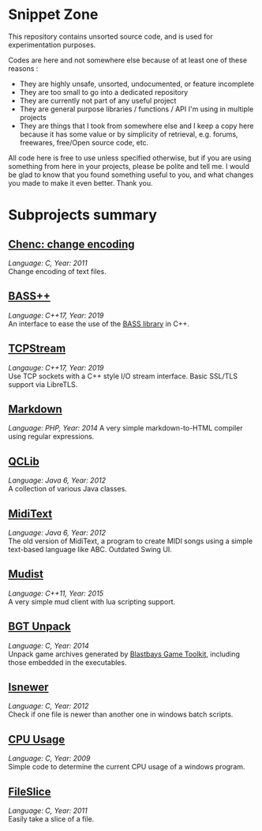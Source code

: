 # Snippet Zone

This repository contains unsorted source code, and is used for experimentation purposes.

Codes are here and not somewhere else because of at least one of these reasons :

* They are highly unsafe, unsorted, undocumented, or feature incomplete
* They are too small to go into a dedicated repository
* They are currently not part of any useful project
* They are general purpose libraries / functions / API I'm using in multiple projects
* They are things that I took from somewhere else and I keep a copy here because it has some value or by simplicity of retrieval, e.g. forums, freewares, free/Open source code, etc.

All code here is free to use unless specified otherwise, but if you are using something from here in your projects, please be polite and tell me. I would be glad to know that you found something useful to you, and what changes you made to make it even better.
Thank you.


# Subprojects summary

## [Chenc: change encoding](cpp/chenc/readme.md)
*Language: C, Year: 2011*  
Change encoding of text files.

## [BASS++](cpp/bass++/readme.md)
*Language: C++17, Year: 2019*  
An interface to ease the use of the [BASS library](http://un4seen.com/) in C++.

## [TCPStream](cpp/tcpstream/readme.md)
*Langauge: C++17, Year: 2019*  
Use TCP sockets with a C++ style I/O stream interface.
Basic SSL/TLS support via LibreTLS.

## [Markdown](php/markdown/readme.md)
*Language: PHP, Year: 2014*
A very simple markdown-to-HTML compiler using regular expressions.  

## [QCLib](java/QCLib/readme.md)
*Language: Java 6, Year: 2012*  
A collection of various Java classes.

## [MidiText](java/MidiText/readme.md)
*Language: Java 6, Year: 2012*  
The old version of MidiText, a program to create MIDI songs using a simple text-based language like ABC. Outdated Swing UI.

## [Mudist](cpp/mudist/readme.md)
*Language: C++11, Year: 2015*  
A very simple mud client with lua scripting support.

## [BGT Unpack](cpp/bgtunpack/readme.md)
*Language: C, Year: 2014*  
Unpack game archives generated by [Blastbays Game Toolkit](http://www.blastbays.com/), including those embedded in the executables.

## [Isnewer](cpp/isnewer/readme.md)
*Language: C, Year: 2012*  
Check if one file is newer than another one in windows batch scripts.

## [CPU Usage](cpp/cpuusage/readme.md)
*Language: C, Year: 2009*  
Simple code to determine the current CPU usage of a windows program.  

## [FileSlice](cpp/fileslice/readme.md)
*Language: C, Year: 2011*  
Easily take a slice of a file.
